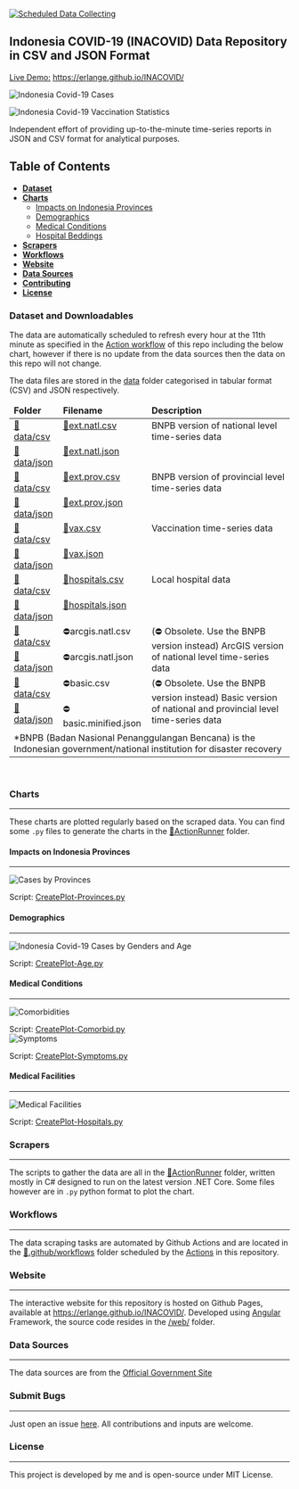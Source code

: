 [![Scheduled Data Collecting](https://github.com/erlange/INACOVID/workflows/Report%20Collecting/badge.svg)](https://github.com/erlange/INACOVID/actions?query=workflow%3A%22Report+Collecting%22)

## Indonesia COVID-19 (INACOVID) Data Repository in CSV and JSON Format

[Live Demo:](https://erlange.github.io/INACOVID/)
https://erlange.github.io/INACOVID/


![Indonesia Covid-19 Cases](https://raw.githubusercontent.com/erlange/INACOVID/master/data/plot/inachart.png)

![Indonesia Covid-19 Vaccination Statistics](https://raw.githubusercontent.com/erlange/INACOVID/master/data/plot/vax.png)

Independent effort of providing up-to-the-minute time-series reports in JSON and CSV format for analytical purposes.

## Table of Contents
* [**Dataset**](#dataset-and-downloadables)
* [**Charts**](#charts)
  * [Impacts on Indonesia Provinces](#impacts-on-indonesia-provinces)
  * [Demographics](#demographics)
  * [Medical Conditions](#medical-conditions)
  * [Hospital Beddings](#medical-facilities)
* [**Scrapers**](#scrapers)
* [**Workflows**](#workflow)
* [**Website**](#website)
* [**Data Sources**](#data-sources)
* [**Contributing**](#submit-bugs)
* [**License**](#license)


### Dataset and Downloadables
The data are automatically scheduled to refresh every hour at the 11th minute as specified in the [Action workflow](https://github.com/erlange/INACOVID/actions) of this repo including the below chart, however if there is no update from the data sources then the data on this repo will not change.


The data files are stored in the [data](https://github.com/erlange/INACOVID/tree/master/data) folder categorised in tabular format (CSV) and JSON respectively.

<table>
<thead>
<tr>
<td><b>Folder</b></td>
<td><b>Filename</b></td>
<td ><b>Description</b></td>
</thead>
<tbody>

<tr valign=top>
<td><a href=https://github.com/erlange/INACOVID/tree/master/data/csv>📁data/csv</a></td>
<td><a href=https://github.com/erlange/INACOVID/blob/master/data/csv/ext.natl.csv>📄ext.natl.csv</a></td>
<td rowspan=2>BNPB version of national level time-series data
</td>
</tr>
<tr valign=top>
<td><a href=https://github.com/erlange/INACOVID/tree/master/data/json>📁data/json</a></td>
<td><a href=https://github.com/erlange/INACOVID/blob/master/data/json/ext.natl.json>📜ext.natl.json</a></td>
</td>
</tr>

<tr valign=top>
<td><a href=https://github.com/erlange/INACOVID/tree/master/data/csv>📁data/csv</a></td>
<td><a href=https://github.com/erlange/INACOVID/blob/master/data/csv/ext.prov.csv>📄ext.prov.csv</a></td>
<td rowspan=2>BNPB version of provincial level time-series data
</td>
</tr>
<tr valign=top>
<td><a href=https://github.com/erlange/INACOVID/tree/master/data/json>📁data/json</a></td>
<td><a href=https://github.com/erlange/INACOVID/blob/master/data/json/ext.prov.json>📜ext.prov.json</a></td>
</td>
</tr>

<tr valign=top>
<td><a href=https://github.com/erlange/INACOVID/tree/master/data/csv>📁data/csv</a></td>
<td><a href=https://github.com/erlange/INACOVID/blob/master/data/csv/vax.csv>📄vax.csv</a></td>
<td rowspan=2>Vaccination time-series data
</td>
</tr>
<tr valign=top>
<td><a href=https://github.com/erlange/INACOVID/tree/master/data/json>📁data/json</a></td>
<td><a href=https://github.com/erlange/INACOVID/blob/master/data/json/vax.json>📜vax.json</a></td>
</td>
</tr>


<tr valign=top>
<td><a href=https://github.com/erlange/INACOVID/tree/master/data/csv>📁data/csv</a></td>
<td><a href=https://github.com/erlange/INACOVID/blob/master/data/csv/hospitals.csv>📄hospitals.csv</a></td>
<td rowspan=2>Local hospital data
</td>
</tr>
<tr valign=top>
<td><a href=https://github.com/erlange/INACOVID/tree/master/data/json>📁data/json</a></td>
<td><a href=https://github.com/erlange/INACOVID/blob/master/data/json/hospitals.json>📜hospitals.json</a></td>
</td>
</tr>
<tr valign=top>
<td><a href=https://github.com/erlange/INACOVID/tree/master/data/csv>📁data/csv</a></td>
<td>⛔arcgis.natl.csv</td>
<td rowspan=2>(⛔ Obsolete. Use the BNPB version instead) ArcGIS version of national level time-series data
</td>
</tr>
<tr valign=top>
<td><a href=https://github.com/erlange/INACOVID/tree/master/data/json>📁data/json</a></td>
<td>⛔arcgis.natl.json</td>
</td>
</tr>

<tr valign=top>
<td><a href=https://github.com/erlange/INACOVID/tree/master/data/csv>📁data/csv</a></td>
<td>⛔basic.csv</td>
<td rowspan=2>(⛔ Obsolete. Use the BNPB version instead) Basic version of national and provincial level time-series data
</td>
</tr>
<tr valign=top>
<td><a href=https://github.com/erlange/INACOVID/tree/master/data/json>📁data/json</a></td>
<td>⛔basic.minified.json</td>
</td>
</tr>


<tr>
<td colspan=3>*BNPB (Badan Nasional Penanggulangan Bencana) is the Indonesian government/national institution for disaster recovery</td>
</tr>

</tbody>
</table>
<br>

### Charts
---
These charts are plotted regularly based on the scraped data. You can find some `.py` files to generate the charts in the [📁ActionRunner](https://github.com/erlange/INACOVID/tree/master/ActionRunner) folder.
<br>

#### Impacts on Indonesia Provinces
---
![Cases by Provinces](https://raw.githubusercontent.com/erlange/INACOVID/master/data/plot/inaprovinces.png)

Script: [CreatePlot-Provinces.py](https://github.com/erlange/INACOVID/blob/master/ActionRunner/CreatePlot-Provinces.py)
<br>
#### Demographics
---

![Indonesia Covid-19 Cases by Genders and Age](https://raw.githubusercontent.com/erlange/INACOVID/master/data/plot/inagender.png)

Script: [CreatePlot-Age.py](https://github.com/erlange/INACOVID/blob/master/ActionRunner/CreatePlot-Age.py)
<br>
#### Medical Conditions
---

![Comorbidities](https://raw.githubusercontent.com/erlange/INACOVID/master/data/plot/inacomorbid.png)

Script: [CreatePlot-Comorbid.py](https://github.com/erlange/INACOVID/blob/master/ActionRunner/CreatePlot-Comorbid.py)
<br>
![Symptoms](https://raw.githubusercontent.com/erlange/INACOVID/master/data/plot/inasymptoms.png)

Script: [CreatePlot-Symptoms.py](https://github.com/erlange/INACOVID/blob/master/ActionRunner/CreatePlot-Symptoms.py)
<br>

#### Medical Facilities
---

![Medical Facilities](https://raw.githubusercontent.com/erlange/INACOVID/master/data/plot/inahosp.png)

Script: [CreatePlot-Hospitals.py](https://github.com/erlange/INACOVID/blob/master/ActionRunner/CreatePlot-Hospitals.py)
<br>

### Scrapers
---
The scripts to gather the data are all in the       [📁ActionRunner](https://github.com/erlange/INACOVID/tree/master/ActionRunner) folder, written mostly in C# designed to run on the latest version .NET Core.  Some files however are in `.py` python format to plot the chart.

### Workflows
---
The data scraping tasks are automated by Github Actions and are located in the [📁.github/workflows](https://github.com/erlange/INACOVID/tree/master/.github/workflows)  folder scheduled by the [Actions](https://github.com/erlange/INACOVID/actions) in this repository.


### Website
---
The interactive website for this repository is hosted on Github Pages, available at https://erlange.github.io/INACOVID/. Developed using [Angular](https://angular.io) Framework, the source code resides in the [/web/](https://github.com/erlange/INACOVID/tree/master/web) folder.

### Data Sources
---
The data sources are from the [Official Government Site](https://covid19.go.id/peta-sebaran)


### Submit Bugs
---
Just open an issue [here](https://github.com/erlange/INACOVID/issues/new). All contributions and inputs are welcome.

### License
---
This project is developed by me and is open-source under  MIT License.